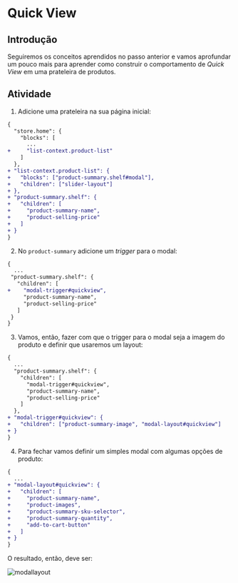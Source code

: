 # Quick View

## Introdução 

Seguiremos os conceitos aprendidos no passo anterior e vamos aprofundar um pouco mais para aprender como construir o comportamento de _Quick View_ em uma prateleira de produtos.

## Atividade

1. Adicione uma prateleira na sua página inicial:

```diff
{
  "store.home": {
    "blocks": [
      ...
+     "list-context.product-list"
    ]
  },
+ "list-context.product-list": {
+   "blocks": ["product-summary.shelf#modal"],
+   "children": ["slider-layout"]
+ },
+ "product-summary.shelf": {
+   "children": [
+     "product-summary-name",
+     "product-selling-price"
+   ]
+ }
}
```

2. No `product-summary` adicione um _trigger_ para o modal: 

```diff
{
  ...
 "product-summary.shelf": {
   "children": [
+    "modal-trigger#quickview",
     "product-summary-name",
     "product-selling-price"
   ]
 }
}
```

3. Vamos, então, fazer com que o trigger para o modal seja a imagem do produto e definir que usaremos um layout: 

```diff
{
  ...
  "product-summary.shelf": {
    "children": [
      "modal-trigger#quickview",
      "product-summary-name",
      "product-selling-price"
    ]
  },
+ "modal-trigger#quickview": {
+   "children": ["product-summary-image", "modal-layout#quickview"]
+ }
}
```

4. Para fechar vamos definir um simples modal com algumas opções de produto:

```diff
{
  ...
+ "modal-layout#quickview": {
+   "children": [
+     "product-summary-name",
+     "product-images",
+     "product-summary-sku-selector",
+     "product-summary-quantity",
+     "add-to-cart-button"
+   ]
+ }
}
```

O resultado, então, deve ser:

![modallayout](https://user-images.githubusercontent.com/18701182/90278764-585c3d00-de3e-11ea-8fa9-491a1cfd6001.gif)
  
